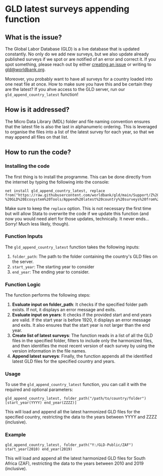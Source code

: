 # GLD latest surveys appending function

## What is the issue?

The Global Labor Database (GLD) is a live database that is updated constantly. No only do we add new surveys, but we also update already published surveys if we spot or are notified of an error and correct it. If you spot something, please reach out by either [creating an issue](https://github.com/worldbank/gld/issues/new/choose) or writing to <gld@worldbank.org>.

Moreover, you probably want to have all surveys for a country loaded into one neat file at once. How to make sure you have this and be certain they are the latest? If you ahve access to the GLD server, run our `gld_append_country_latest` function!

## How is it addressed?

The Micro Data Library (MDL) folder and file naming convention ensures that the latest file is also the last in alphanumeric ordering. This is leveraged to organise the files into a list of the latest survey for each year, so that we may append all files on that list.

## How to run the code?

### Installing the code

The first thing is to install the programme. This can be done directly from the internet by typing the following into the console:

```
net install gld_append_country_latest, replace from("https://raw.githubusercontent.com/worldbank/gld/main/Support/Z%20-%20GLD%20Ecosystem%20Tools/Append%20latest%20country%20surveys%20from%20server")
```

Make sure to keep the `replace` option. This is not necessary the first time but will allow Stata to overwrite the code if we update this function (and now you would need alert for those updates, technically. It never ends... Sorry! Much less likely, though).

### Function Inputs

The `gld_append_country_latest` function takes the following inputs:

1. `folder_path`: The path to the folder containing the country's GLD files on the server.
2. `start_year`: The starting year to consider
3. `end_year`: The ending year to consider. 

### Function Logic

The function performs the following steps:

1. **Evaluate input on folder_path**: It checks if the specified folder path exists. If not, it displays an error message and exits.
2. **Evaluate input on years**: It checks if the provided start and end years are valid. If the start year is before 1920, it displays an error message and exits. It also ensures that the start year is not larger than the end year.
3. **Create list of latest surveys**: The function reads in a list of all the GLD files in the specified folder, filters to include only the harmonized files, and then identifies the most recent version of each survey by using the version information in the file names.
4. **Append latest surveys**: Finally, the function appends all the identified latest GLD files for the specified country and years.

### Usage

To use the `gld_append_country_latest` function, you can call it with the required and optional parameters:

```
gld_append_country_latest, folder_path("/path/to/country/folder") [start_year(YYYY) end_year(ZZZZ)]
```

This will load and append all the latest harmonized GLD files for the specified country, restricting the data to the years between YYYY and ZZZZ (inclusive).

### Example

```
gld_append_country_latest, folder_path("Y:/GLD-Public/ZAF") start_year(2010) end_year(2019)
```

This will load and append all the latest harmonized GLD files for South Africa (ZAF), restricting the data to the years between 2010 and 2019 (inclusive).
